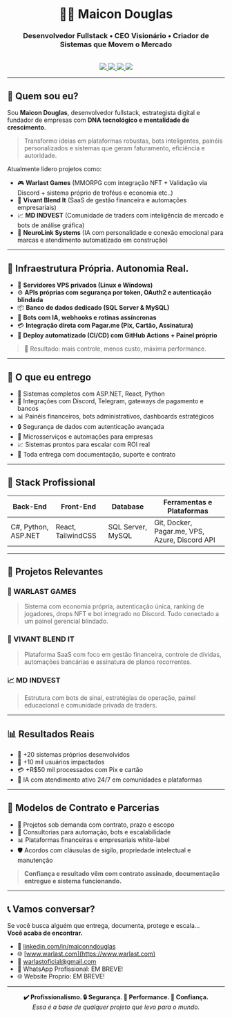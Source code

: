 <div align="center">
  <h1>🧑‍💼 Maicon Douglas</h1>
  <h3>Desenvolvedor Fullstack • CEO Visionário • Criador de Sistemas que Movem o Mercado</h3>
  <br />
  <a href="https://www.linkedin.com/in/maiconndouglas/" target="_blank">
    <img src="https://img.shields.io/badge/-LinkedIn-0077B5?style=for-the-badge&logo=linkedin&logoColor=white" />
  </a>
  <a href="mailto:warlastoficial@gmail.com" target="_blank">
    <img src="https://img.shields.io/badge/-E-mail-D14836?style=for-the-badge&logo=gmail&logoColor=white" />
  </a>
  <a href="https://www.instagram.com/nexutrading/" target="_blank">
    <img src="https://img.shields.io/badge/-Instagram-C13584?style=for-the-badge&logo=instagram&logoColor=white" />
  </a>
  <a href="https://www.warlast.com" target="_blank">
    <img src="https://img.shields.io/badge/-Website-0A0A0A?style=for-the-badge&logo=google-chrome&logoColor=white" />
  </a>
</div>

---

## 🧠 Quem sou eu?

Sou **Maicon Douglas**, desenvolvedor fullstack, estrategista digital e fundador de empresas com **DNA tecnológico e mentalidade de crescimento**.

> Transformo ideias em plataformas robustas, bots inteligentes, painéis personalizados e sistemas que geram faturamento, eficiência e autoridade.

Atualmente lidero projetos como:

- 🎮 **Warlast Games** (MMORPG com integração NFT + Validação via Discord + sistema próprio de troféus e economia etc..)
- 💼 **Vivant Blend It** (SaaS de gestão financeira e automações empresariais)
- 📈 **MD INDVEST** (Comunidade de traders com inteligência de mercado e bots de análise gráfica)
- 🧬 **NeuroLink Systems** (IA com personalidade e conexão emocional para marcas e atendimento automatizado em construção)

---

## 🧱 Infraestrutura Própria. Autonomia Real.

- 🔐 **Servidores VPS privados (Linux e Windows)**  
- ⚙️ **APIs próprias com segurança por token, OAuth2 e autenticação blindada**  
- 📦 **Banco de dados dedicado (SQL Server & MySQL)**  
- 🧠 **Bots com IA, webhooks e rotinas assíncronas**  
- 💳 **Integração direta com Pagar.me (Pix, Cartão, Assinatura)**  
- 🔄 **Deploy automatizado (CI/CD) com GitHub Actions + Painel próprio**

> 💬 Resultado: mais controle, menos custo, máxima performance.

---

## 🎯 O que eu entrego

- 🚀 Sistemas completos com ASP.NET, React, Python
- 🔌 Integrações com Discord, Telegram, gateways de pagamento e bancos
- 📊 Painéis financeiros, bots administrativos, dashboards estratégicos
- 🔒 Segurança de dados com autenticação avançada
- 🧩 Microsserviços e automações para empresas
- 📈 Sistemas prontos para escalar com ROI real
- 📑 Toda entrega com documentação, suporte e contrato

---

## 🧰 Stack Profissional

| Back-End           | Front-End           | Database             | Ferramentas e Plataformas |
|-------------------|---------------------|-----------------------|----------------------------|
| C#, Python, ASP.NET | React, TailwindCSS | SQL Server, MySQL     | Git, Docker, Pagar.me, VPS, Azure, Discord API |

---

## 📁 Projetos Relevantes

### 🔗 WARLAST GAMES  
> Sistema com economia própria, autenticação única, ranking de jogadores, drops NFT e bot integrado no Discord. Tudo conectado a um painel gerencial blindado.

### 💼 VIVANT BLEND IT  
> Plataforma SaaS com foco em gestão financeira, controle de dívidas, automações bancárias e assinatura de planos recorrentes.

### 📈 MD INDVEST  
> Estrutura com bots de sinal, estratégias de operação, painel educacional e comunidade privada de traders.

---

## 📊 Resultados Reais

- 🔐 +20 sistemas próprios desenvolvidos
- 🚀 +10 mil usuários impactados
- 💳 +R$50 mil processados com Pix e cartão
- 🧠 IA com atendimento ativo 24/7 em comunidades e plataformas

---

## 📄 Modelos de Contrato e Parcerias

- 🤝 Projetos sob demanda com contrato, prazo e escopo
- 🧠 Consultorias para automação, bots e escalabilidade
- 📊 Plataformas financeiras e empresariais white-label
- 🛡️ Acordos com cláusulas de sigilo, propriedade intelectual e manutenção

> **Confiança e resultado vêm com contrato assinado, documentação entregue e sistema funcionando.**

---

## 📞 Vamos conversar?

Se você busca alguém que entrega, documenta, protege e escala...  
**Você acaba de encontrar.**

- 💼 [linkedin.com/in/maiconndouglas](https://linkedin.com/in/maiconndouglas)
- 🌐 [www.warlast.com](https://www.warlast.com)
- 📧 warlastoficial@gmail.com
- 📲 WhatsApp Profissional: EM BREVE!
- 🌐 Website Proprio: EM BREVE!
---

<div align="center">
  <strong>✔️ Profissionalismo. 🔒 Segurança. 🚀 Performance. 💼 Confiança.</strong><br />
  <em>Essa é a base de qualquer projeto que levo para o mundo.</em>
</div>
